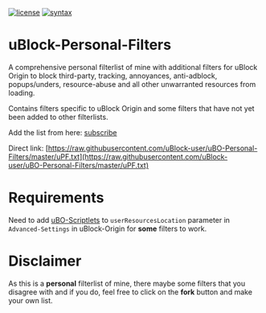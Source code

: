 [![license](https://upload.wikimedia.org/wikipedia/commons/0/0a/WTFPL_badge.svg)](https://raw.githubusercontent.com/uBlock-user/uBO-Personal-Filters/master/LICENSE)
[![syntax](https://img.shields.io/badge/syntax-uBlock%20Origin-%23c61300.svg)](https://github.com/gorhill/uBlock/wiki/Static-filter-syntax)

# uBlock-Personal-Filters

A comprehensive personal filterlist of mine with additional filters for uBlock Origin to block third-party, tracking, annoyances, anti-adblock, popups/unders, resource-abuse and all other unwarranted resources from loading.

Contains filters specific to uBlock Origin and some filters that have not yet been added to other filterlists.

Add the list from here: [subscribe](https://subscribe.adblockplus.org/?location=https://raw.githubusercontent.com/uBlock-user/uBO-Personal-Filters/master/uPF.txt&title=uBO-Personal-Filters)

Direct link: [https://raw.githubusercontent.com/uBlock-user/uBO-Personal-Filters/master/uPF.txt](https://raw.githubusercontent.com/uBlock-user/uBO-Personal-Filters/master/uPF.txt)

# Requirements 

Need to add [uBO-Scriptlets](https://raw.githubusercontent.com/uBlock-user/uBO-Scriptlets/master/scriptlets.txt) to `userResourcesLocation` parameter in `Advanced-Settings` in uBlock-Origin for **some** filters to work.

# Disclaimer 

As this is a **personal** filterlist of mine, there maybe some filters that you disagree with and if you do, feel free to click on the **fork** button and make your own list.
